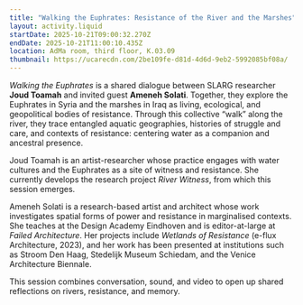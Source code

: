 ```yaml
---
title: "Walking the Euphrates: Resistance of the River and the Marshes"
layout: activity.liquid
startDate: 2025-10-21T09:00:32.270Z
endDate: 2025-10-21T11:00:10.435Z
location: AdMa room, third floor, K.03.09
thumbnail: https://ucarecdn.com/2be109fe-d81d-4d6d-9eb2-5992085bf08a/
---
```

<!--StartFragment-->

*Walking the Euphrates* is a shared dialogue between SLARG researcher **Joud Toamah** and invited guest **Ameneh Solati**. Together, they explore the Euphrates in Syria and the marshes in Iraq as living, ecological, and geopolitical bodies of resistance. Through this collective “walk” along the river, they trace entangled aquatic geographies, histories of struggle and care, and contexts of resistance: centering water as a companion and ancestral presence. 

Joud Toamah is an artist-researcher whose practice engages with water cultures and the Euphrates as a site of witness and resistance. She currently develops the research project *River Witness*, from which this session emerges.

Ameneh Solati is a research-based artist and architect whose work investigates spatial forms of power and resistance in marginalised contexts. She teaches at the Design Academy Eindhoven and is editor-at-large at *Failed Architecture*. Her projects include *Wetlands of Resistance* (e-flux Architecture, 2023), and her work has been presented at institutions such as Stroom Den Haag, Stedelijk Museum Schiedam, and the Venice Architecture Biennale.

This session combines conversation, sound, and video to open up shared reflections on rivers, resistance, and memory.

<!--EndFragment-->